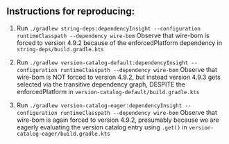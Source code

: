 Instructions for reproducing:
----------------------------

1. Run `./gradlew string-deps:dependencyInsight --configuration runtimeClasspath --dependency wire-bom`
   Observe that wire-bom is forced to version 4.9.2 because of the enforcedPlatform dependency in `string-deps/build.gradle.kts`

2. Run `./gradlew version-catalog-default:dependencyInsight --configuration runtimeClasspath --dependency wire-bom`
   Observe that wire-bom is NOT forced to version 4.9.2, but instead version 4.9.3 gets selected via the transitive dependency graph, DESPITE the enforcedPlatform in `version-catalog-default/build.gradle.kts`

3. Run `./gradlew version-catalog-eager:dependencyInsight --configuration runtimeClasspath --dependency wire-bom`
   Observe that wire-bom is again forced to version 4.9.2, presumably because we are eagerly evaluating the version catalog entry using `.get()` in `version-catalog-eager/build.gradle.kts`
